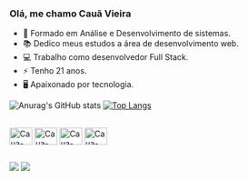 ### Olá, me chamo Cauã Vieira

- 🌱 Formado em Análise e Desenvolvimento de sistemas.
- 📚 Dedico meus estudos a área de desenvolvimento web.
- 💻 Trabalho como desenvolvedor Full Stack.
- ⚡ Tenho 21 anos.
- 🖥️ Apaixonado por tecnologia.


![Anurag's GitHub stats](https://github-readme-stats.vercel.app/api?username=Caua-Vieira&show_icons=true&theme=highcontrast)
[![Top Langs](https://github-readme-stats.vercel.app/api/top-langs/?username=Caua-Vieira&theme=highcontrast&langs_count=8)](https://github.com/Caua-Vieiragithub-readme-stats)

<div style="display: inline_block"><br>
  <img align="center" alt="Caua-Vieira-Node.js" height="30" width="40" src="https://cdn.jsdelivr.net/gh/devicons/devicon@latest/icons/nodejs/nodejs-plain-wordmark.svg">
  <img align="center" alt="Caua-Vieira-React" height="30" width="40" src="https://cdn.jsdelivr.net/gh/devicons/devicon@latest/icons/react/react-original.svg">
  <img align="center" alt="Caua-Vieira-TypeScript" height="30" width="40" src="https://cdn.jsdelivr.net/gh/devicons/devicon@latest/icons/typescript/typescript-original.svg" />
  <img align="center" alt="Caua-Vieira-Nest.js" height="30" width="40" src="https://cdn.jsdelivr.net/gh/devicons/devicon@latest/icons/nestjs/nestjs-original.svg">
<div>
  
##
  
<div>
  <a href="https://www.linkedin.com/in/cauã-vieira/" target="_blank"><img src="https://img.shields.io/badge/-LinkedIn-%230077B5?style=for-the-badge&logo=linkedin&logoColor=white" target="_blank"></a>
  <a href = "mailto:cauasilva8@gmail.com"><img src="https://img.shields.io/badge/-Gmail-%23333?style=for-the-badge&logo=gmail&logoColor=white" target="_blank"></a>  
<div>
